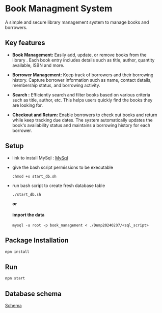 # Book Managment System

A simple and secure library management system to manage books and
borrowers.
## Key features

* **Book Management:** Easily add, update, or remove books from the library . Each book entry includes details such as title, author, quantity available, ISBN and more.

* **Borrower Management:** Keep track of borrowers and their borrowing history. Capture borrower information such as name, contact details, membership status, and borrowing activity.

* **Search :** Efficiently search and filter books based on various criteria such as title, author, etc. This helps users quickly find the books they are looking for.

* **Checkout and Return:** Enable borrowers to check out books and return while keep tracking due dates. The system automatically updates the book's availability status and maintains a borrowing history for each borrower.

## Setup
 * link to install MySql : [MySql](https://dev.mysql.com/downloads/)
 * give the bash script permissions to be executable
 
    ``
    chmod +x start_db.sh
    ``
 
 * run bash script to create fresh database table
 
    ``
    ./start_db.sh
    ``

    **or**

    #### import the data 

    ``
    mysql -u root -p book_management < ./Dump20240207/<sql_script>
    ``

## Package Installation


```bash
npm install
```

## Run

```bash
npm start
```


## Database schema 

[Schema](https://lucid.app/lucidchart/69e9a5a3-65ae-4797-88b6-43372fed2846/edit?viewport_loc=384%2C-302%2C2152%2C939%2C0_0&invitationId=inv_8f5cc0ba-c63e-45aa-97bc-bdb73ce26536)